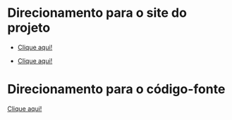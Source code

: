 # Direcionamento para o site do projeto

* [Clique aqui!](https://icei-puc-minas-pmv-si.github.io/pmv-si-2024-1-pe1-t4-si_t4_app_web_1osem2024_gp03/src/index.html)

* <a href="https://icei-puc-minas-pmv-si.github.io/pmv-si-2024-1-pe1-t4-si_t4_app_web_1osem2024_gp03/src/index.html">Clique aqui!</a>

# Direcionamento para o código-fonte

[Clique aqui!](./index.html)
